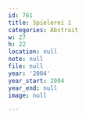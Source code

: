 ```yaml
---
id: 761
title: Spielerei 1
categories: Abstrait
w: 27
h: 22
location: null
note: null
file: null
year: '2004'
year_start: 2004
year_end: null
image: null

---
```

